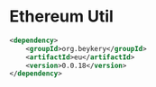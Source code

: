 # Ethereum Util

```xml
<dependency>
    <groupId>org.beykery</groupId>
    <artifactId>eu</artifactId>
    <version>0.0.18</version>
</dependency>
```
